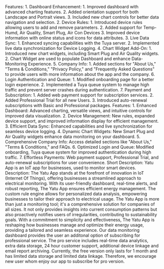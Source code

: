 <en-US>
    Features:
    1. Dashboard Enhancement:
        1. Improved dashboard with advanced charting features.
        2. Added orientation support for both Landscape and Portrait views.
        3. Included new chart controls for better data navigation and selection.
    2. Device Rules:
        1. Introduced device rules allowing users to add and remove parameters.
        2. Added support for Temp-Humd, Air Quality, Smart Plug, Air Con Devices
        3. Improved device information with online status and icons for data attributes.
    3. Live Data Sync:
        1. Enhanced syncing capabilities with the Tuya server.
        2. Implemented live data synchronization for Device Logging.
    4. Chart Widget Add-On:
        1. Introduced new chart widgets, including Smart Plug and Air Quality widgets.
        2. Chart Widget are used to populate Dashboard and enhance Data-Monitoring Experience.
    5. Company Info:
        1. Added sections for "About Us," "Terms & Conditions," "Privacy Policy," and "Frequently Asked Questions" to provide users with more information about the app and the company.
    6. Login Authentication and Queue:
        1. Modified onboarding page for a better login experience.
        2. Implemented a Tuya queue system to manage high traffic and prevent server crashes during authentication.
    7. Payment and Subscription:
        1. Added web payment support for subscription services.
        2. Added Professional Trial for all new Users.
        3. Introduced auto-renewal subscriptions with Basic and Professional packages.    
</en-US>

<en-US>
    Features:
    1. Enhanced Dashboard: Advanced charting, versatile views, and intuitive controls for improved data visualization.
    2. Device Management: New rules, expanded device support, and improved information display for efficient management.
    3. Efficient Data Sync: Enhanced capabilities and live synchronization for seamless device logging.
    4. Dynamic Chart Widgets: New Smart Plug and Air Quality widgets enhance data monitoring on your dashboard.
    5. Comprehensive Company Info: Access detailed sections like "About Us," "Terms & Conditions," and FAQs.
    6. Optimized Login and Queue: Modified onboarding, Tuya queue system for improved authentication during high traffic.
    7. Effortless Payments: Web payment support, Professional Trial, and auto-renewal subscriptions for user convenience.
</en-US>

<en-US>
    Short Description:
    Yatu App is an IoT app for businesses, used to monitor smart devices.
</en-US>

<en-US>
    Description:
    The Yatu App stands at the forefront of innovation in IoT (Internet Of Things), offering businesses a streamlined approach to electrical monitoring. With its user-friendly dashboard, real-time alerts, and robust reporting, The Yatu App ensures efficient energy management. The custom rule engine allows for personalized data analysis, empowering businesses to tailor their approach to electrical usage. The Yatu App is more than just a monitoring tool; it's a comprehensive solution for companies of all sizes. It not only provides insights into current consumption patterns but also proactively notifies users of irregularities, contributing to sustainability goals. With a commitment to simplicity and effectiveness, The Yatu App is reshaping how businesses manage and optimize their energy usage, providing a tailored and seamless experience.
</en-US>

<en-US>
    Our data monitoring dashboard provides the user an additonal option of subscribing for professional service. The pro service includes real-time data analytics, extra data storage, 24 hour customer support, additional device linkage and email report archiving. Currently, the free version only lasts for 1 month and has limited data storage and limited data linkage. Therefore, we encourage new user whom enjoy our app to subscribe for pro version.
</en-US>